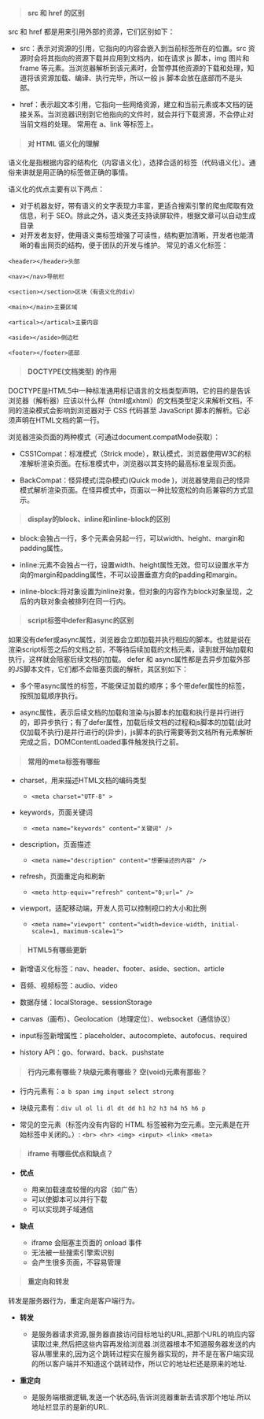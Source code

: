 >#### src 和 href 的区别

src 和 href 都是用来引用外部的资源，它们区别如下：

- src：表示对资源的引用，它指向的内容会嵌入到当前标签所在的位置。src 资源时会将其指向的资源下载并应⽤到⽂档内，如在请求 js 脚本，img 图⽚和 frame 等元素。当浏览器解析到该元素时，会暂停其他资源的下载和处理，知道将该资源加载、编译、执⾏完毕，所以⼀般 js 脚本会放在底部⽽不是头部。

- href：表示超文本引用，它指向一些网络资源，建立和当前元素或本文档的链接关系。当浏览器识别到它他指向的⽂件时，就会并⾏下载资源，不会停⽌对当前⽂档的处理。 常用在 a、link 等标签上。

>#### 对 HTML 语义化的理解

语义化是指根据内容的结构化（内容语义化），选择合适的标签（代码语义化）。通俗来讲就是用正确的标签做正确的事情。

语义化的优点主要有以下两点：

- 对于机器友好，带有语义的文字表现力丰富，更适合搜索引擎的爬虫爬取有效信息，利于 SEO。除此之外，语义类还支持读屏软件，根据文章可以自动生成目录
- 对开发者友好，使用语义类标签增强了可读性，结构更加清晰，开发者也能清晰的看出网页的结构，便于团队的开发与维护。 常见的语义化标签：

```
<header></header>头部

<nav></nav>导航栏

<section></section>区块（有语义化的div）

<main></main>主要区域

<artical></artical>主要内容

<aside></aside>侧边栏

<footer></footer>底部

```

>#### DOCTYPE(⽂档类型) 的作⽤

DOCTYPE是HTML5中一种标准通用标记语言的文档类型声明，它的目的是告诉浏览器（解析器）应该以什么样（html或xhtml）的文档类型定义来解析文档，不同的渲染模式会影响到浏览器对于 CSS 代码甚⾄ JavaScript 脚本的解析。它必须声明在HTML⽂档的第⼀⾏。

浏览器渲染页面的两种模式（可通过document.compatMode获取）：

- CSS1Compat：标准模式（Strick mode），默认模式，浏览器使用W3C的标准解析渲染页面。在标准模式中，浏览器以其支持的最高标准呈现页面。

- BackCompat：怪异模式(混杂模式)(Quick mode )，浏览器使用自己的怪异模式解析渲染页面。在怪异模式中，页面以一种比较宽松的向后兼容的方式显示。

>#### display的block、inline和inline-block的区别

- block:会独占一行，多个元素会另起一行，可以width、height、margin和padding属性。

- inline:元素不会独占一行，设置width、height属性无效。但可以设置水平方向的margin和padding属性，不可以设置垂直方向的padding和margin。

- inline-block:将对象设置为inline对象，但对象的内容作为block对象呈现，之后的内联对象会被排列在同一行内。

>#### script标签中defer和async的区别

如果没有defer或async属性，浏览器会立即加载并执行相应的脚本。也就是说在渲染script标签之后的文档之前，不等待后续加载的文档元素，读到就开始加载和执行，这样就会阻塞后续文档的加载。
defer 和 async属性都是去异步加载外部的JS脚本文件，它们都不会阻塞页面的解析，其区别如下：

- 多个带async属性的标签，不能保证加载的顺序；多个带defer属性的标签，按照加载顺序执行。

- async属性，表示后续文档的加载和渲染与js脚本的加载和执行是并行进行的，即异步执行；有了defer属性，加载后续文档的过程和js脚本的加载(此时仅加载不执行)是并行进行的(异步)，js脚本的执行需要等到文档所有元素解析完成之后，DOMContentLoaded事件触发执行之前。

>#### 常⽤的meta标签有哪些

- charset，用来描述HTML文档的编码类型
    - `<meta charset="UTF-8" >`

- keywords，页面关键词 
    - `<meta name="keywords" content="关键词" />`

- description，页面描述
    - `<meta name="description" content="想要描述的内容" />`

- refresh，页面重定向和刷新 
    - `<meta http-equiv="refresh" content="0;url=" />`

- viewport，适配移动端，开发人员可以控制视口的大小和比例 
    - `<meta name="viewport" content="width=device-width, initial-scale=1, maximum-scale=1">`

>#### HTML5有哪些更新

- 新增语义化标签：nav、header、footer、aside、section、article

- 音频、视频标签：audio、video

- 数据存储：localStorage、sessionStorage

- canvas（画布）、Geolocation（地理定位）、websocket（通信协议）

- input标签新增属性：placeholder、autocomplete、autofocus、required

- history API：go、forward、back、pushstate

>#### 行内元素有哪些？块级元素有哪些？ 空(void)元素有那些？

- 行内元素有：`a b span img input select strong`

- 块级元素有：`div ul ol li dl dt dd h1 h2 h3 h4 h5 h6 p`

- 常见的空元素（标签内没有内容的 HTML 标签被称为空元素。空元素是在开始标签中关闭的。）: `<br> <hr> <img> <input> <link> <meta>`

>#### iframe 有哪些优点和缺点？

- **优点**
    - 用来加载速度较慢的内容（如广告）
    - 可以使脚本可以并行下载
    - 可以实现跨子域通信

- **缺点**
    - iframe 会阻塞主页面的 onload 事件
    - 无法被一些搜索引擎索识别
    - 会产生很多页面，不容易管理

>#### 重定向和转发

转发是服务器行为，重定向是客户端行为。

- **转发**
    - 是服务器请求资源,服务器直接访问目标地址的URL,把那个URL的响应内容读取过来,然后把这些内容再发给浏览器.浏览器根本不知道服务器发送的内容从哪里来的,因为这个跳转过程实在服务器实现的，并不是在客户端实现的所以客户端并不知道这个跳转动作，所以它的地址栏还是原来的地址.

- **重定向**
    - 是服务端根据逻辑,发送一个状态码,告诉浏览器重新去请求那个地址.所以地址栏显示的是新的URL.




